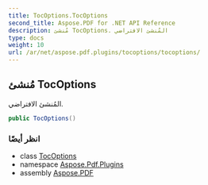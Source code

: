 ```yaml
---
title: TocOptions.TocOptions
second_title: Aspose.PDF for .NET API Reference
description: مُنشئ TocOptions. المُنشئ الافتراضي
type: docs
weight: 10
url: /ar/net/aspose.pdf.plugins/tocoptions/tocoptions/
---
```

## مُنشئ TocOptions

المُنشئ الافتراضي.

```csharp
public TocOptions()
```

### انظر أيضًا

* class [TocOptions](../)
* namespace [Aspose.Pdf.Plugins](../../../aspose.pdf.plugins/)
* assembly [Aspose.PDF](../../../)